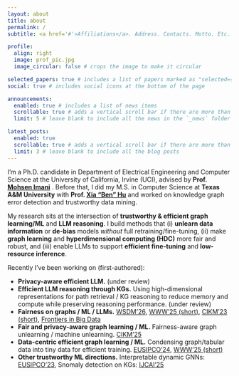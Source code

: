 ```yaml
---
layout: about
title: about
permalink: /
subtitle: <a href='#'>Affiliations</a>. Address. Contacts. Motto. Etc.

profile:
  align: right
  image: prof_pic.jpg
  image_circular: false # crops the image to make it circular

selected_papers: true # includes a list of papers marked as "selected={true}"
social: true # includes social icons at the bottom of the page

announcements:
  enabled: true # includes a list of news items
  scrollable: true # adds a vertical scroll bar if there are more than 3 news items
  limit: 5 # leave blank to include all the news in the `_news` folder

latest_posts:
  enabled: true
  scrollable: true # adds a vertical scroll bar if there are more than 3 new posts items
  limit: 3 # leave blank to include all the blog posts
---
```


I’m a Ph.D. candidate in Department of Electrical Engineering and Computer Science at the University of California, Irvine (UCI), advised by **Prof. [Mohsen Imani](http://www.mohsenimani.com/)** . Before that, I did my M.S. in Computer Science at **Texas A&M University** with **Prof. [Xia “Ben” Hu]([https://cs.rice.edu/~xh37/index.html])**  and worked on knowledge graph error detection and trustworthy data mining. 

My research sits at the intersection of **trustworthy & efficient graph learning/ML** and **LLM reasoning**. I build methods that (i) **unlearn data information** or **de-bias** models *without* full retraining/fine-tuning, (ii) make **graph learning** and **hyperdimensional computing (HDC)** more fair and robust, and (iii) enable LLMs to support **efficient fine-tuning** and **low-resource inference**.

Recently I’ve been working on (first-authored):

- **Privacy-aware efficient LLM.** (under review)
- **Efficient LLM reasoning through KGs.** Using high-dimensional representations for path retrieval / KG reasoning to reduce memory and compute while preserving reasoning performance. (under review)
- **Fairness on graphs / ML / LLMs.** [WSDM’26](https://yezil3.github.io/), [WWW’25 (short)](https://dl.acm.org/doi/pdf/10.1145/3701716.3715479), [CIKM’23 (short)](https://dl.acm.org/doi/pdf/10.1145/3583780.3615176), [Frontiers in Big Data](https://www.frontiersin.org/journals/big-data/articles/10.3389/fdata.2024.1489306/full)
- **Fair and privacy-aware graph learning / ML.** Fairness-aware graph unlearning / machine unlearning. [CIKM’25](https://yezil3.github.io/)
- **Data-centric efficient graph learning / ML.** Condensing graph/tabular data into tiny data for efficient training. [EUSIPCO’24](https://ieeexplore.ieee.org/stamp/stamp.jsp?tp=&arnumber=10715024), [WWW’25 (short)](https://dl.acm.org/doi/pdf/10.1145/3701716.3715566)
- **Other trustworthy ML directions.** Interpretable dynamic GNNs: [EUSIPCO’23](https://ieeexplore.ieee.org/stamp/stamp.jsp?tp=&arnumber=10289852), Snomaly detection on KGs: [IJCAI’25](https://ijcai-preprints.s3.us-west-1.amazonaws.com/2025/8064.pdf)
